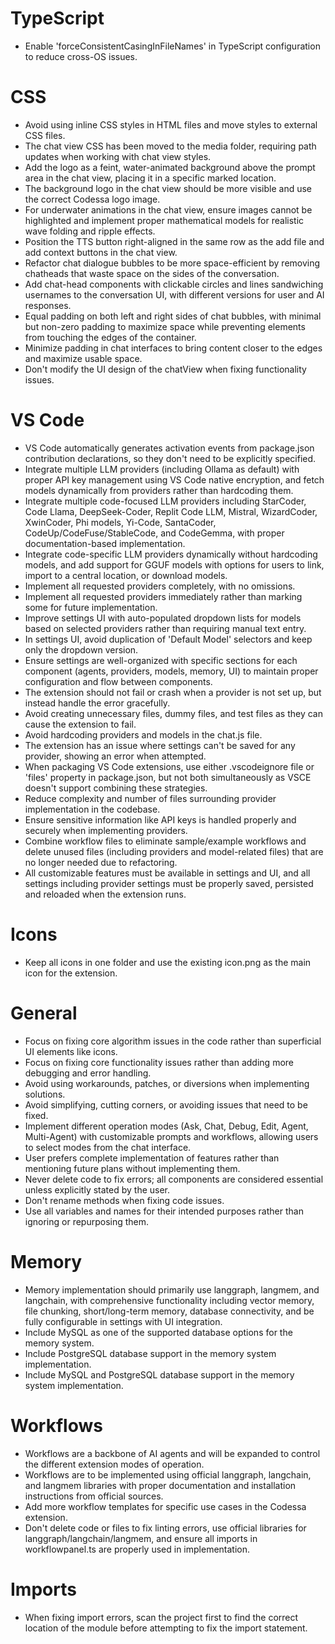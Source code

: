 # TypeScript

- Enable 'forceConsistentCasingInFileNames' in TypeScript configuration to reduce cross-OS issues.

# CSS

- Avoid using inline CSS styles in HTML files and move styles to external CSS files.
- The chat view CSS has been moved to the media folder, requiring path updates when working with chat view styles.
- Add the logo as a feint, water-animated background above the prompt area in the chat view, placing it in a specific marked location.
- The background logo in the chat view should be more visible and use the correct Codessa logo image.
- For underwater animations in the chat view, ensure images cannot be highlighted and implement proper mathematical models for realistic wave folding and ripple effects.
- Position the TTS button right-aligned in the same row as the add file and add context buttons in the chat view.
- Refactor chat dialogue bubbles to be more space-efficient by removing chatheads that waste space on the sides of the conversation.
- Add chat-head components with clickable circles and lines sandwiching usernames to the conversation UI, with different versions for user and AI responses.
- Equal padding on both left and right sides of chat bubbles, with minimal but non-zero padding to maximize space while preventing elements from touching the edges of the container.
- Minimize padding in chat interfaces to bring content closer to the edges and maximize usable space.
- Don't modify the UI design of the chatView when fixing functionality issues.

# VS Code

- VS Code automatically generates activation events from package.json contribution declarations, so they don't need to be explicitly specified.
- Integrate multiple LLM providers (including Ollama as default) with proper API key management using VS Code native encryption, and fetch models dynamically from providers rather than hardcoding them.
- Integrate multiple code-focused LLM providers including StarCoder, Code Llama, DeepSeek-Coder, Replit Code LLM, Mistral, WizardCoder, XwinCoder, Phi models, Yi-Code, SantaCoder, CodeUp/CodeFuse/StableCode, and CodeGemma, with proper documentation-based implementation.
- Integrate code-specific LLM providers dynamically without hardcoding models, and add support for GGUF models with options for users to link, import to a central location, or download models.
- Implement all requested providers completely, with no omissions.
- Implement all requested providers immediately rather than marking some for future implementation.
- Improve settings UI with auto-populated dropdown lists for models based on selected providers rather than requiring manual text entry.
- In settings UI, avoid duplication of 'Default Model' selectors and keep only the dropdown version.
- Ensure settings are well-organized with specific sections for each component (agents, providers, models, memory, UI) to maintain proper configuration and flow between components.
- The extension should not fail or crash when a provider is not set up, but instead handle the error gracefully.
- Avoid creating unnecessary files, dummy files, and test files as they can cause the extension to fail.
- Avoid hardcoding providers and models in the chat.js file.
- The extension has an issue where settings can't be saved for any provider, showing an error when attempted.
- When packaging VS Code extensions, use either .vscodeignore file or 'files' property in package.json, but not both simultaneously as VSCE doesn't support combining these strategies.
- Reduce complexity and number of files surrounding provider implementation in the codebase.
- Ensure sensitive information like API keys is handled properly and securely when implementing providers.
- Combine workflow files to eliminate sample/example workflows and delete unused files (including providers and model-related files) that are no longer needed due to refactoring.
- All customizable features must be available in settings and UI, and all settings including provider settings must be properly saved, persisted and reloaded when the extension runs.

# Icons

- Keep all icons in one folder and use the existing icon.png as the main icon for the extension.

# General

- Focus on fixing core algorithm issues in the code rather than superficial UI elements like icons.
- Focus on fixing core functionality issues rather than adding more debugging and error handling.
- Avoid using workarounds, patches, or diversions when implementing solutions.
- Avoid simplifying, cutting corners, or avoiding issues that need to be fixed.
- Implement different operation modes (Ask, Chat, Debug, Edit, Agent, Multi-Agent) with customizable prompts and workflows, allowing users to select modes from the chat interface.
- User prefers complete implementation of features rather than mentioning future plans without implementing them.
- Never delete code to fix errors; all components are considered essential unless explicitly stated by the user.
- Don't rename methods when fixing code issues.
- Use all variables and names for their intended purposes rather than ignoring or repurposing them.

# Memory

- Memory implementation should primarily use langgraph, langmem, and langchain, with comprehensive functionality including vector memory, file chunking, short/long-term memory, database connectivity, and be fully configurable in settings with UI integration.
- Include MySQL as one of the supported database options for the memory system.
- Include PostgreSQL database support in the memory system implementation.
- Include MySQL and PostgreSQL database support in the memory system implementation.

# Workflows

- Workflows are a backbone of AI agents and will be expanded to control the different extension modes of operation.
- Workflows are to be implemented using official langgraph, langchain, and langmem libraries with proper documentation and installation instructions from official sources.
- Add more workflow templates for specific use cases in the Codessa extension.
- Don't delete code or files to fix linting errors, use official libraries for langgraph/langchain/langmem, and ensure all imports in workflowpanel.ts are properly used in implementation.

# Imports

- When fixing import errors, scan the project first to find the correct location of the module before attempting to fix the import statement.
